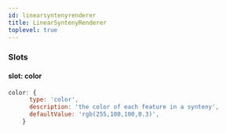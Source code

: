 ```yaml
---
id: linearsyntenyrenderer
title: LinearSyntenyRenderer
toplevel: true
---
```


### Slots

#### slot: color

```js
color: {
      type: 'color',
      description: 'the color of each feature in a synteny',
      defaultValue: 'rgb(255,100,100,0.3)',
    }
```
